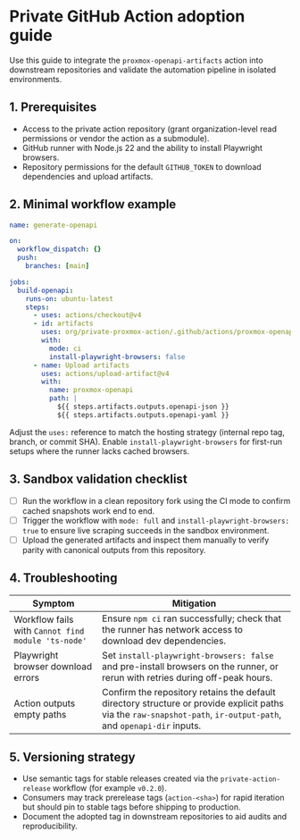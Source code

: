 # Private GitHub Action adoption guide

Use this guide to integrate the `proxmox-openapi-artifacts` action into downstream
repositories and validate the automation pipeline in isolated environments.

## 1. Prerequisites

- Access to the private action repository (grant organization-level read
  permissions or vendor the action as a submodule).
- GitHub runner with Node.js 22 and the ability to install Playwright browsers.
- Repository permissions for the default `GITHUB_TOKEN` to download dependencies
  and upload artifacts.

## 2. Minimal workflow example

```yaml
name: generate-openapi

on:
  workflow_dispatch: {}
  push:
    branches: [main]

jobs:
  build-openapi:
    runs-on: ubuntu-latest
    steps:
      - uses: actions/checkout@v4
      - id: artifacts
        uses: org/private-proxmox-action/.github/actions/proxmox-openapi-artifacts@v0.2.0
        with:
          mode: ci
          install-playwright-browsers: false
      - name: Upload artifacts
        uses: actions/upload-artifact@v4
        with:
          name: proxmox-openapi
          path: |
            ${{ steps.artifacts.outputs.openapi-json }}
            ${{ steps.artifacts.outputs.openapi-yaml }}
```

Adjust the `uses:` reference to match the hosting strategy (internal repo tag,
branch, or commit SHA). Enable `install-playwright-browsers` for first-run
setups where the runner lacks cached browsers.

## 3. Sandbox validation checklist

- [ ] Run the workflow in a clean repository fork using the CI mode to confirm
      cached snapshots work end to end.
- [ ] Trigger the workflow with `mode: full` and `install-playwright-browsers:
      true` to ensure live scraping succeeds in the sandbox environment.
- [ ] Upload the generated artifacts and inspect them manually to verify parity
      with canonical outputs from this repository.

## 4. Troubleshooting

| Symptom | Mitigation |
| --- | --- |
| Workflow fails with `Cannot find module 'ts-node'` | Ensure `npm ci` ran successfully; check that the runner has network access to download dev dependencies. |
| Playwright browser download errors | Set `install-playwright-browsers: false` and pre-install browsers on the runner, or rerun with retries during off-peak hours. |
| Action outputs empty paths | Confirm the repository retains the default directory structure or provide explicit paths via the `raw-snapshot-path`, `ir-output-path`, and `openapi-dir` inputs. |

## 5. Versioning strategy

- Use semantic tags for stable releases created via the `private-action-release`
  workflow (for example `v0.2.0`).
- Consumers may track prerelease tags (`action-<sha>`) for rapid iteration but
  should pin to stable tags before shipping to production.
- Document the adopted tag in downstream repositories to aid audits and
  reproducibility.
